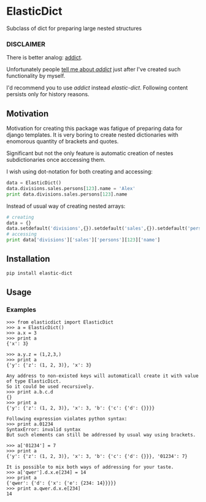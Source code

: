 # ElasticDict
Subclass of dict for preparing large nested structures

### DISCLAIMER
There is better analog: [addict](https://github.com/mewwts/addict).

Unfortunately people [tell me about *addict*](https://github.com/KokocGroup/elastic-dict/issues/1) just after I've created such functionality by myself.

I'd recommend you to use *addict* instead *elastic-dict*.
Following content persists only for history reasons.


## Motivation

Motivation for creating this package was fatigue of preparing data for django templates.
It is very boring to create nested dictionaries with enomorous quantity of brackets and quotes.

Significant but not the only feature is automatic creation of nestes subdictionaries once acccessing them.

I wish using dot-notation for both creating and accessing:
```python
data = ElasticDict()
data.divisions.sales.persons[123].name = 'Alex'
print data.divisions.sales.persons[123].name
```

Instead of usual way of creating nested arrays:
```python
# creating
data = {}
data.setdefault('divisions',{}).setdefault('sales',{}).setdefault('persons',{}).setdefault(123, {})['name'] = 'Alex'
# accessing
print data['divisions']['sales']['persons'][123]['name']
```

## Installation
```sh
pip install elastic-dict
```

## Usage

### Examples
```
>>> from elasticdict import ElasticDict
>>> a = ElasticDict()
>>> a.x = 3
>>> print a
{'x': 3}

>>> a.y.z = (1,2,3,)
>>> print a
{'y': {'z': (1, 2, 3)}, 'x': 3}

Any address to non-existed keys will automaticall create it with value of type ElasticDict.
So it could be used recursively.
>>> print a.b.c.d
{}
>>> print a
{'y': {'z': (1, 2, 3)}, 'x': 3, 'b': {'c': {'d': {}}}}

Following expression violates python syntax:
>>> print a.01234
SyntaxError: invalid syntax
But such elements can still be addressed by usual way using brackets.

>>> a['01234'] = 7
>>> print a
{'y': {'z': (1, 2, 3)}, 'x': 3, 'b': {'c': {'d': {}}}, '01234': 7}

It is possible to mix both ways of addressing for your taste.
>>> a['qwer'].d.x.e[234] = 14
>>> print a
{'qwer': {'d': {'x': {'e': {234: 14}}}}}
>>> print a.qwer.d.x.e[234]
14
```
